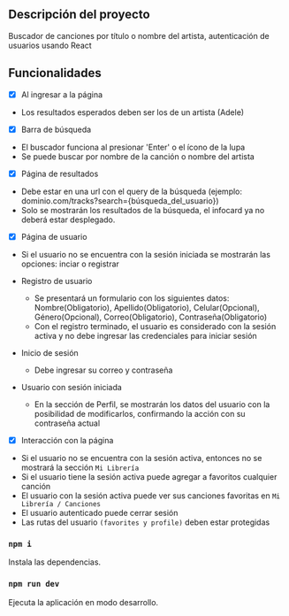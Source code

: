 ## Descripción del proyecto
Buscador de canciones por título o nombre del artista, autenticación de usuarios usando React

## Funcionalidades
- [x] Al ingresar a la página
* Los resultados esperados deben ser los de un artista (Adele)
  
- [x] Barra de búsqueda
* El buscador funciona al presionar 'Enter' o el ícono de la lupa
* Se puede buscar por nombre de la canción o nombre del artista
  
- [x] Página de resultados
* Debe estar en una url con el query de la búsqueda (ejemplo: dominio.com/tracks?search={búsqueda_del_usuario})
* Solo se mostrarán los resultados de la búsqueda, el infocard ya no deberá estar desplegado.

- [x] Página de usuario
* Si el usuario no se encuentra con la sesión iniciada se mostrarán las opciones: inciar o registrar
* Registro de usuario
  * Se presentará un formulario con los siguientes datos: Nombre(Obligatorio), Apellido(Obligatorio), Celular(Opcional), Género(Opcional), Correo(Obligatorio), Contraseña(Obligatorio)
  * Con el registro terminado, el usuario es considerado con la sesión activa y no debe ingresar las credenciales para iniciar sesión

* Inicio de sesión
  * Debe ingresar su correo y contraseña
* Usuario con sesión iniciada
  * En la sección de Perfil, se mostrarán los datos del usuario con la posibilidad de modificarlos, confirmando la acción con su contraseña actual

- [x] Interacción con la página
* Si el usuario no se encuentra con la sesión activa, entonces no se mostrará la sección `Mi Librería`
* Si el usuario tiene la sesión activa puede agregar a favoritos cualquier canción
* El usuario con la sesión activa puede ver sus canciones favoritas en `Mi Librería / Canciones`
* El usuario autenticado puede cerrar sesión
* Las rutas del usuario `(favorites y profile)` deben estar protegidas


### `npm i`

Instala las dependencias.


### `npm run dev`

Ejecuta la aplicación en modo desarrollo.
